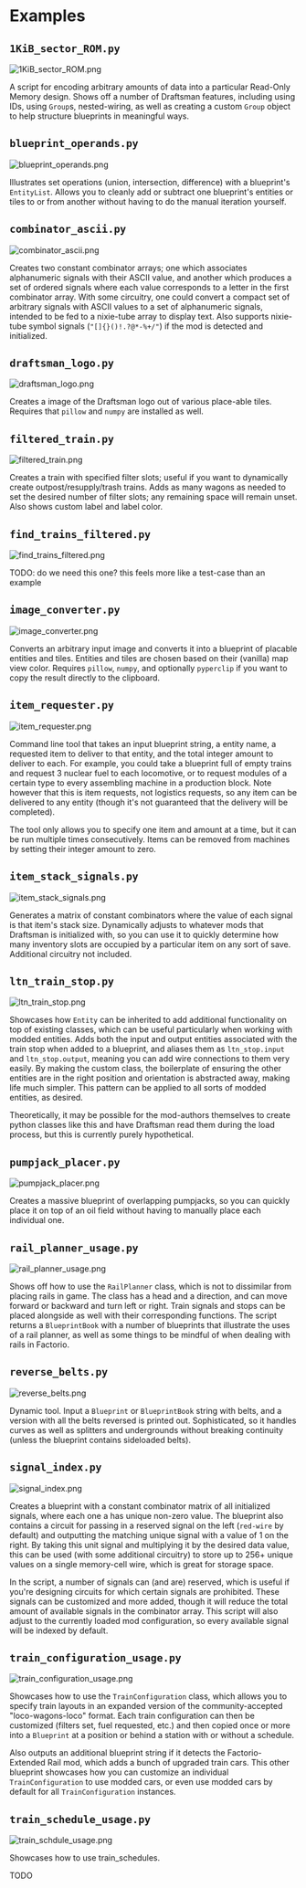 # Examples

## `1KiB_sector_ROM.py`

![1KiB_sector_ROM.png](images/1KiB_sector_ROM.png)

A script for encoding arbitrary amounts of data into a particular Read-Only Memory design. Shows off a number of Draftsman features, including using IDs, using `Group`s, nested-wiring, as well as creating a custom `Group` object to help structure blueprints in meaningful ways.

## `blueprint_operands.py`

![blueprint_operands.png](images/blueprint_operands.png)

Illustrates set operations (union, intersection, difference) with a blueprint's `EntityList`. Allows you to cleanly add or subtract one blueprint's entities or tiles to or from another without having to do the manual iteration yourself.

## `combinator_ascii.py`

![combinator_ascii.png](images/combinator_ascii.png)

Creates two constant combinator arrays; one which associates alphanumeric signals with their ASCII value, and another which produces a set of ordered signals where each value corresponds to a letter in the first combinator array. With some circuitry, one could convert a compact set of arbitrary signals with ASCII values to a set of alphanumeric signals, intended to be fed to a nixie-tube array to display text. Also supports nixie-tube symbol signals (`"[]{}()!.?@*-%+/"`) if the mod is detected and initialized.

## `draftsman_logo.py`

![draftsman_logo.png](images/draftsman_logo.png)

Creates a image of the Draftsman logo out of various place-able tiles. Requires that `pillow` and `numpy` are installed as well.

## `filtered_train.py`

![filtered_train.png](images/filtered_train.png)

Creates a train with specified filter slots; useful if you want to dynamically create outpost/resupply/trash trains. Adds as many wagons as needed to set the desired number of filter slots; any remaining space will remain unset. Also shows custom label and label color.

## `find_trains_filtered.py`

![find_trains_filtered.png](images/find_trains_filtered.png)

TODO: do we need this one? this feels more like a test-case than an example

## `image_converter.py`

![image_converter.png](images/image_converter.png)

Converts an arbitrary input image and converts it into a blueprint of placable entities and tiles. Entities and tiles are chosen based on their (vanilla) map view color. Requires `pillow`, `numpy`, and optionally `pyperclip` if you want to copy the result directly to the clipboard.

## `item_requester.py`

![item_requester.png](images/item_requester.png)

Command line tool that takes an input blueprint string, a entity name, a requested item to deliver to that entity, and the total integer amount to deliver to each. For example, you could take a blueprint full of empty trains and request 3 nuclear fuel to each locomotive, or to request modules of a certain type to every assembling machine in a production block. Note however that this is item requests, not logistics requests, so any item can be delivered to any entity (though it's not guaranteed that the delivery will be completed).

The tool only allows you to specify one item and amount at a time, but it can be run multiple times consecutively. Items can be removed from machines by setting their integer amount to zero.

## `item_stack_signals.py`

![item_stack_signals.png](images/item_stack_signals.png)

Generates a matrix of constant combinators where the value of each signal is that item's stack size. Dynamically adjusts to whatever mods that Draftsman is initialized with, so you can use it to quickly determine how many inventory slots are occupied by a particular item on any sort of save. Additional circuitry not included.

## `ltn_train_stop.py`

![ltn_train_stop.png](images/ltn_train_stop.png)

Showcases how `Entity` can be inherited to add additional functionality on top of existing classes, which can be useful particularly when working with modded entities. Adds both the
input and output entities associated with the train stop when added to a blueprint, and aliases them as `ltn_stop.input` and `ltn_stop.output`, meaning you can add wire connections to them very easily. By making the custom class, the boilerplate of ensuring the other entities are in the right position and orientation is abstracted away, making life much simpler. This pattern can be applied to all sorts of modded entities, as desired.

Theoretically, it may be possible for the mod-authors themselves to create python classes like this and have Draftsman read them during the load process, but this is currently purely hypothetical.

## `pumpjack_placer.py`

![pumpjack_placer.png](images/pumpjack_placer.png)

Creates a massive blueprint of overlapping pumpjacks, so you can quickly place it on top of an oil field without having to manually place each individual one.

## `rail_planner_usage.py`

![rail_planner_usage.png](images/rail_planner_usage.png)

Shows off how to use the `RailPlanner` class, which is not to dissimilar from placing rails in game. The class has a head and a direction, and can move forward or backward and turn left or right. Train signals and stops can be placed alongside as well with their corresponding functions. The script returns a `BlueprintBook` with a number of blueprints that illustrate the uses of a rail planner, as well as some things to be mindful of when dealing with rails in Factorio.

## `reverse_belts.py`

![reverse_belts.png](images/reverse_belts.png)

Dynamic tool. Input a `Blueprint` or `BlueprintBook` string with belts, and a version with all the belts reversed is printed out. Sophisticated, so it handles curves as well as splitters and undergrounds without breaking continuity (unless the blueprint contains sideloaded belts).

## `signal_index.py`

![signal_index.png](images/signal_index.png)

Creates a blueprint with a constant combinator matrix of all initialized signals, where each one a has unique non-zero value. The blueprint also contains a circuit for passing in a reserved signal on the left (`red-wire` by default) and outputting the matching unique signal with a value of 1 on the right. By taking this unit signal and multiplying it by the desired data value, this can be used (with some additional circuitry) to store up to 256+ unique values on a single memory-cell wire, which is great for storage space.

In the script, a number of signals can (and are) reserved, which is useful if you're designing circuits for which certain signals are prohibited. These signals can be customized and more added, though it will reduce the total amount of available signals in the combinator array. This script will also adjust to the currently loaded mod configuration, so every available signal will be indexed by default.

## `train_configuration_usage.py`

![train_configuration_usage.png](images/train_configuration_usage.png)

Showcases how to use the `TrainConfiguration` class, which allows you to specify train layouts in an expanded version of the community-accepted "loco-wagons-loco" format. Each train configuration can then be customized (filters set, fuel requested, etc.) and then copied once or more into a `Blueprint` at a position or behind a station with or without a schedule.

Also outputs an additional blueprint string if it detects the Factorio-Extended Rail mod, which adds a bunch of upgraded train cars. This other blueprint showcases how you can customize an individual `TrainConfiguration` to use modded cars, or even use modded cars by default for all `TrainConfiguration` instances.

## `train_schedule_usage.py`

![train_schdule_usage.png](images/train_schedule_usage.png)

Showcases how to use train_schedules.

TODO